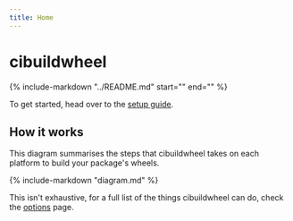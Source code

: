 ```yaml
---
title: Home
---
```


# cibuildwheel

{%
   include-markdown "../README.md"
   start="<!--intro-start-->"
   end="<!--intro-end-->"
%}

To get started, head over to the [setup guide](setup.md).

How it works
------------

This diagram summarises the steps that cibuildwheel takes on each platform to build your package's wheels.

{%
   include-markdown "diagram.md"
%}

This isn't exhaustive, for a full list of the things cibuildwheel can do, check the [options](options.md) page.
